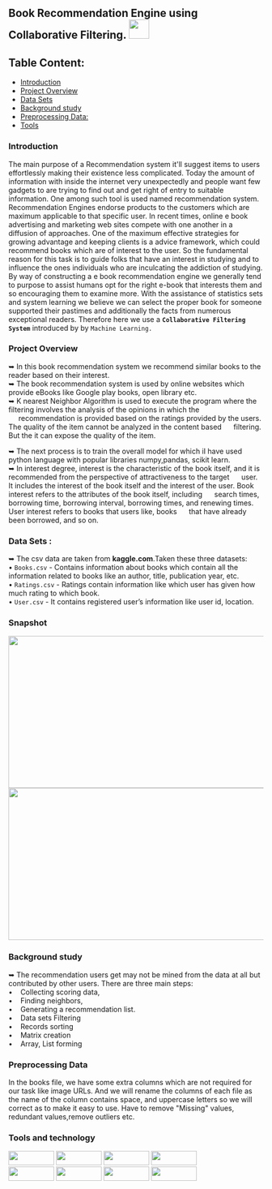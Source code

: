 ## Book Recommendation Engine using Collaborative Filtering. <img src="https://user-images.githubusercontent.com/125151906/224496762-9150fdb0-e860-4f11-b4da-27202fdb154d.png" width="40px;" height="38px;">

## Table Content:
- [Introduction](https://awesomeopensource.com/project/elangosundar/awesome-README-templates)
- [Project Overview](https://awesomeopensource.com/project/elangosundar/awesome-README-templates)
- [Data Sets](https://awesomeopensource.com/project/elangosundar/awesome-README-templates)
- [Background study](https://awesomeopensource.com/project/elangosundar/awesome-README-templates)
- [Preprocessing Data:](https://awesomeopensource.com/project/elangosundar/awesome-README-templates)
- [Tools](https://awesomeopensource.com/project/elangosundar/awesome-README-templates)

### Introduction 
The main purpose of a Recommendation system it'll suggest items to users effortlessly making their existence less complicated. Today the amount of information with inside the internet very unexpectedly and people want few gadgets to are trying to find out and get right of entry to suitable information. One among such tool is used named recommendation system. Recommendation Engines endorse products to the customers which are maximum applicable to that specific user. In recent times, online e book advertising and marketing web sites compete with one another in a diffusion of approaches. One of the maximum effective strategies for growing advantage and keeping clients is a advice framework, which could recommend books which are of interest to the user. So the fundamental reason for this task is to guide folks that have an interest in studying and to influence the ones individuals who are inculcating the addiction of studying. By way of constructing a e book recommendation engine we generally tend to purpose to assist humans opt for the right e-book that interests them and so encouraging them to examine more. With the assistance of statistics sets and system learning we believe we can select the proper book for someone supported their pastimes and additionally the facts from numerous exceptional readers. Therefore here we use a <code><b>Collaborative Filtering System</b></code> introduced by by <code>Machine Learning.</code>

### Project Overview
➥	In this book recommendation system we recommend similar books to the reader based on their interest.<br>
➥	The book recommendation system is used by online websites which provide eBooks like Google play books, open library etc.<br>
➥	K nearest Neighbor Algorithm is used to execute the program where the filtering involves the analysis of the opinions in which the &nbsp;&nbsp;&nbsp;&nbsp;&nbsp;recommendation is provided based on the ratings provided by the users. The quality of the item cannot be analyzed in the content based  &nbsp;&nbsp;&nbsp;&nbsp;&nbsp;filtering. But the it can expose the quality of the item.<br>

➥ The next process is to train the overall model for which iI have used python language with popular libraries numpy,pandas, scikit learn.   
➥ In interest degree, interest is the characteristic of the book itself, and it is recommended from the perspective of attractiveness to the target &nbsp;&nbsp;&nbsp;&nbsp;&nbsp;user. It includes the interest of the book itself and the interest of the user. Book interest refers to the attributes of the book itself, including &nbsp;&nbsp;&nbsp;&nbsp;&nbsp;search times, borrowing time, borrowing interval, borrowing times, and renewing times. User interest refers to books that users like, books &nbsp;&nbsp;&nbsp;&nbsp;&nbsp;that have already been borrowed, and so on.
### Data Sets :
➥	The csv data are taken from <b>kaggle.com</b>.Taken these three datasets:<br>
       • <code>Books.csv</code> - Contains information about books which contain all the information related to books like an author, title, publication year, etc.<br>• <code>Ratings.csv</code> - Ratings contain information like which user has given how much rating to which book.<br>•  <code>User.csv</code> - It contains registered user’s information like user id, location.
      
### Snapshot
<img src="https://user-images.githubusercontent.com/125151906/224801174-24a6fe66-a46d-4b98-9b3e-6f81483132c1.png" width="600px;" height="300px;">
<img src="https://user-images.githubusercontent.com/125151906/224799768-9a9118f6-01b4-4c7e-93eb-5606b78d84e3.png" width="600px;" height="300px;">


### Background study   
➥ The recommendation users get may not be mined from the data at all but contributed by other users. There are three main steps:<br>
• &nbsp;&nbsp;	Collecting scoring data, <br>
• &nbsp;&nbsp;	Finding neighbors, <br>
• &nbsp;&nbsp;	Generating a recommendation list.<br>
• &nbsp;&nbsp;	Data sets Filtering<br>
• &nbsp;&nbsp;	Records sorting<br>
• &nbsp;&nbsp;	Matrix creation<br>
• &nbsp;&nbsp;	Array, List forming<br>

### Preprocessing Data 
In the books file, we have some extra columns which are not required for our task like image URLs. And we will rename the columns of each file as the name of the column contains space, and uppercase letters so we will correct as to make it easy to use.
Have to remove "Missing" values, redundant values,remove outliers etc.

### Tools and technology
<p>
<img src="https://img.shields.io/badge/python-3670A0?style=flat-square&logo=python&logoColor=ffdd54" width="90px;" height="28px;">
<img src="https://img.shields.io/badge/flask-%23000.svg?style=flat-square&logo=flask&logoColor=white" width="90px;" height="28px;">
<img src="https://img.shields.io/badge/numpy-%23013243.svg?style=flat-square&logo=numpy&logoColor=white" width="90px;" height="28px;">
<img src="https://img.shields.io/badge/pandas-%23150458.svg?style=flat-square&logo=pandas&logoColor=white" width="90px;" height="28px;"><br>
<img src="https://user-images.githubusercontent.com/125151906/224793907-d220b199-f846-460a-a58c-863a7eafd9d1.png" width="90px;" height="28px;">
<img src="https://user-images.githubusercontent.com/125151906/224793390-61b56d1a-0068-4ec6-9f24-dcb750ee1070.png" width="90px;" height="28px;">
<img src="https://user-images.githubusercontent.com/125151906/224798237-35e56356-6e78-4c31-bbae-f9f7f46f6bc2.png" width="90px;" height="28px;">
<img src="https://img.shields.io/badge/bootstrap-%23563D7C.svg?style=flat-square&logo=bootstrap&logoColor=white" width="90px;" height="28px;">
</p>





